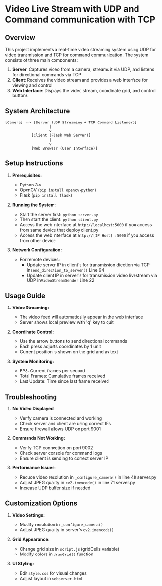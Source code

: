 # Video Live Stream with UDP and Command communication with TCP

## Overview

This project implements a real-time video streaming system using UDP for video transmission and TCP for command communication. The system consists of three main components:

1. **Server**: Captures video from a camera, streams it via UDP, and listens for directional commands via TCP
2. **Client**: Receives the video stream and provides a web interface for viewing and control
3. **Web Interface**: Displays the video stream, coordinate grid, and control buttons

## System Architecture

```
[Camera] --> [Server (UDP Streaming + TCP Command Listener)]
                    |
                    v
            [Client (Flask Web Server)]
                    |
                    v
            [Web Browser (User Interface)]
```

## Setup Instructions

1. **Prerequisites:**
   - Python 3.x
   - OpenCV (`pip install opencv-python`)
   - Flask (`pip install flask`)

2. **Running the System:**
   - Start the server first: `python server.py`
   - Then start the client: `python client.py`
   - Access the web interface at `http://localhost:5000` if you access from same device that deploy client.py
   - Access the web interface at `http://[IP Host] :5000` if you access from other device

3. **Network Configuration:**
   - For remote devices:
     - Update server IP in client's for transmission diection via TCP in`send_direction_to_server()` Line 94
     - Update client IP in server's for transmission video livestream via UDP in`VideoStreamSender` Line 22

## Usage Guide

1. **Video Streaming:**
   - The video feed will automatically appear in the web interface
   - Server shows local preview with 'q' key to quit

2. **Coordinate Control:**
   - Use the arrow buttons to send directional commands
   - Each press adjusts coordinates by 1 unit
   - Current position is shown on the grid and as text

3. **System Monitoring:**
   - FPS: Current frames per second
   - Total Frames: Cumulative frames received
   - Last Update: Time since last frame received

## Troubleshooting

1. **No Video Displayed:**
   - Verify camera is connected and working
   - Check server and client are using correct IPs
   - Ensure firewall allows UDP on port 9001

2. **Commands Not Working:**
   - Verify TCP connection on port 9002
   - Check server console for command logs
   - Ensure client is sending to correct server IP

3. **Performance Issues:**
   - Reduce video resolution in `_configure_camera()` in line 48 server.py
   - Adjust JPEG quality in `cv2.imencode()` in line 71 server.py
   - Increase UDP buffer size if needed

## Customization Options

1. **Video Settings:**
   - Modify resolution in `_configure_camera()`
   - Adjust JPEG quality in server's `cv2.imencode()`

2. **Grid Appearance:**
   - Change grid size in `script.js` (gridCells variable)
   - Modify colors in `drawGrid()` function

3. **UI Styling:**
   - Edit `style.css` for visual changes
   - Adjust layout in `webserver.html`
